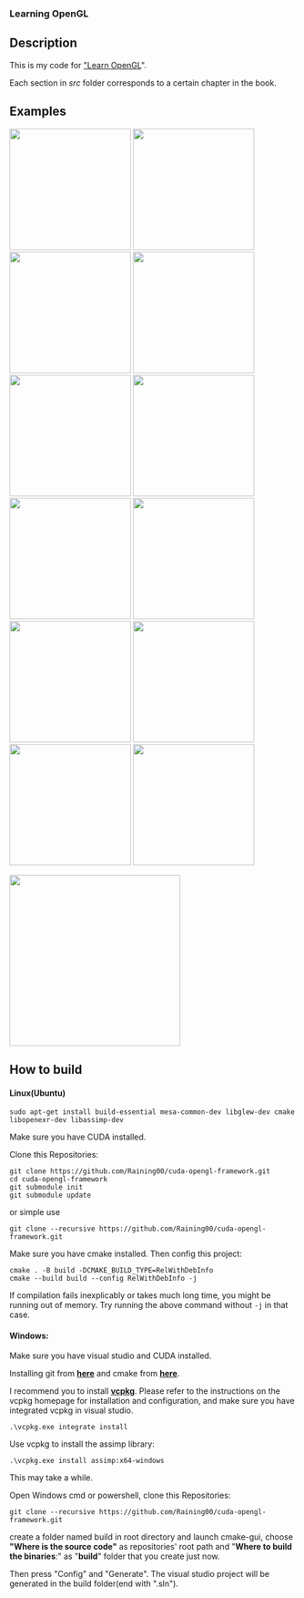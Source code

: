 ### **Learning OpenGL**

## Description

This is my code for ["Learn OpenGL](https://learnopengl.com/)".

Each section in *src* folder corresponds to a certain chapter in the book.

## Examples

<a><img src="images/colorfulTriangle.png" height="213px"></a>
<a><img src="images/basicLighting.png" height="213px"></a>
<a><img src="images/blending.png" height="213px"></a>
<a><img src="images/meshes.png" height="213px"></a>
<a><img src="images/skybox.png" height="213px"></a>
<a><img src="images/pointSprit.png" height="213px"></a>
<a><img src="images/depthTest.png" height="213px"></a>
<a><img src="images/geometricShader.png" height="213px"></a>
<a><img src="images/HDR_gamma.png" height="213px"></a>
<a><img src="images/Bloom.png" height="213px"></a>
<a><img src="images/shaderMapping.png" height="213px"></a>
<a><img src="images/Brightness.png" height="213px"></a>


<a><img src="images/planet.gif" width="300px"></a>

## How to build

#### Linux(Ubuntu)

```shell
sudo apt-get install build-essential mesa-common-dev libglew-dev cmake libopenexr-dev libassimp-dev
```

Make sure you have CUDA installed.

Clone this Repositories:

```shell
git clone https://github.com/Raining00/cuda-opengl-framework.git
cd cuda-opengl-framework
git submodule init
git submodule update
```

or simple use

```shell
git clone --recursive https://github.com/Raining00/cuda-opengl-framework.git
```

Make sure you have cmake installed. Then config this project:

```shell
cmake . -B build -DCMAKE_BUILD_TYPE=RelWithDebInfo
cmake --build build --config RelWithDebInfo -j
```

If compilation fails inexplicably or takes much long time, you might be running out of memory. Try running the above command without `-j` in that case.

#### Windows:

Make sure you have visual studio and CUDA installed.

Installing git from [**here**](https://git-scm.com/downloads) and cmake from [**here**](https://cmake.org/download/).

I recommend you to install [**vcpkg**](https://github.com/microsoft/vcpkg.git). Please refer to the instructions on the vcpkg homepage for installation and configuration, and make sure you have integrated vcpkg in visual studio.

```shell
.\vcpkg.exe integrate install
```

Use vcpkg to install the assimp library:

```
.\vcpkg.exe install assimp:x64-windows
```

This may take a while.

Open Windows cmd or powershell, clone this Repositories:

```shell
git clone --recursive https://github.com/Raining00/cuda-opengl-framework.git
```

create a folder named build in root directory and launch cmake-gui, choose **"Where is the source code"** as repositories' root path and "**Where to build the binaries**:" as "**build**" folder that you create just now.

Then press "Config" and "Generate". The visual studio project will be generated in the build folder(end with ".sln").

